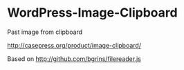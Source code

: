 WordPress-Image-Clipboard
=========================

Past image from clipboard

http://casepress.org/product/image-clipboard/


Based on http://github.com/bgrins/filereader.js

